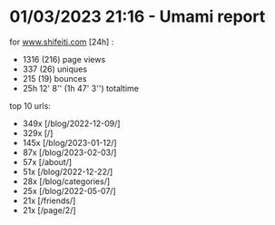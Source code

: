 # 01/03/2023 21:16 - Umami report
for www.shifeiti.com [24h] :

 - 1316 (216) page views
 - 337 (26) uniques
 - 215 (19) bounces
 - 25h 12' 8'' (1h 47' 3'') totaltime


top 10 urls:
 - 349x [/blog/2022-12-09/]
 - 329x [/]
 - 145x [/blog/2023-01-12/]
 - 87x [/blog/2023-02-03/]
 - 57x [/about/]
 - 51x [/blog/2022-12-22/]
 - 28x [/blog/categories/]
 - 25x [/blog/2022-05-07/]
 - 21x [/friends/]
 - 21x [/page/2/]


